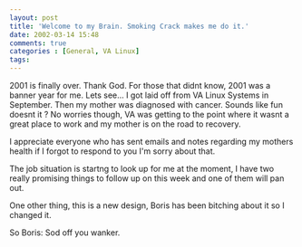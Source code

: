 ```yaml
---
layout: post
title: 'Welcome to my Brain. Smoking Crack makes me do it.'
date: 2002-03-14 15:48
comments: true
categories : [General, VA Linux]
tags:
---
```

2001 is finally over. Thank God. For those that didnt know, 2001 was a banner year for me. Lets see... I got laid off from VA Linux Systems in September. Then my mother was diagnosed with cancer. Sounds like fun doesnt it ? No worries though, VA was getting to the point where it wasnt a great place to work and my mother is on the road to recovery.

I appreciate everyone who has sent emails and notes regarding my mothers health if I forgot to respond to you I'm sorry about that.

The job situation is startng to look up for me at the moment, I have two really promising things to follow up on this week and one of them will pan out.

One other thing, this is a new design, Boris has been bitching about it so I changed it.

So Boris: Sod off you wanker. 

